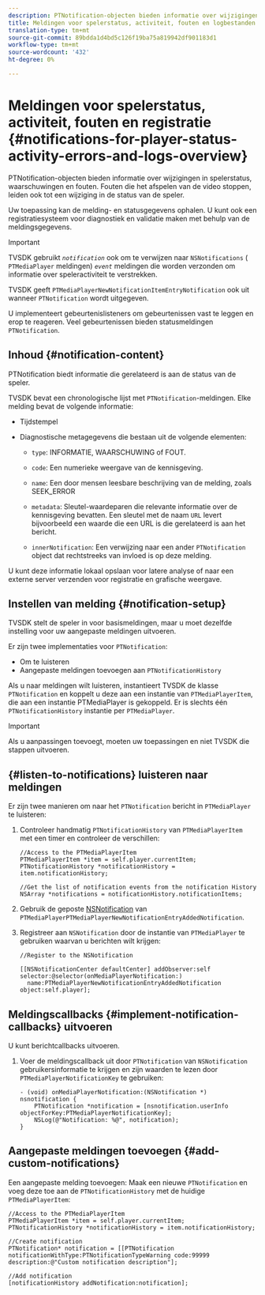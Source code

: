 ```yaml
---
description: PTNotification-objecten bieden informatie over wijzigingen in spelerstatus, waarschuwingen en fouten. Fouten die het afspelen van de video stoppen, leiden ook tot een wijziging in de status van de speler.
title: Meldingen voor spelerstatus, activiteit, fouten en logbestanden
translation-type: tm+mt
source-git-commit: 89bdda1d4bd5c126f19ba75a819942df901183d1
workflow-type: tm+mt
source-wordcount: '432'
ht-degree: 0%

---
```



# Meldingen voor spelerstatus, activiteit, fouten en registratie {#notifications-for-player-status-activity-errors-and-logs-overview}

PTNotification-objecten bieden informatie over wijzigingen in spelerstatus, waarschuwingen en fouten. Fouten die het afspelen van de video stoppen, leiden ook tot een wijziging in de status van de speler.

Uw toepassing kan de melding- en statusgegevens ophalen. U kunt ook een registratiesysteem voor diagnostiek en validatie maken met behulp van de meldingsgegevens.

>[!IMPORTANT]
>
>TVSDK gebruikt *`notification`* ook om te verwijzen naar `NSNotifications` ( `PTMediaPlayer` meldingen) *`event`* meldingen die worden verzonden om informatie over speleractiviteit te verstrekken.

TVSDK geeft `PTMediaPlayerNewNotificationItemEntryNotification` ook uit wanneer `PTNotification` wordt uitgegeven.

U implementeert gebeurtenislisteners om gebeurtenissen vast te leggen en erop te reageren. Veel gebeurtenissen bieden statusmeldingen `PTNotification`.

## Inhoud {#notification-content}

PTNotification biedt informatie die gerelateerd is aan de status van de speler.

TVSDK bevat een chronologische lijst met `PTNotification`-meldingen. Elke melding bevat de volgende informatie:

* Tijdstempel
* Diagnostische metagegevens die bestaan uit de volgende elementen:

   * `type`: INFORMATIE, WAARSCHUWING of FOUT.
   * `code`: Een numerieke weergave van de kennisgeving.
   * `name`: Een door mensen leesbare beschrijving van de melding, zoals SEEK_ERROR
   * `metadata`: Sleutel-waardeparen die relevante informatie over de kennisgeving bevatten. Een sleutel met de naam `URL` levert bijvoorbeeld een waarde die een URL is die gerelateerd is aan het bericht.

   * `innerNotification`: Een verwijzing naar een ander  `PTNotification` object dat rechtstreeks van invloed is op deze melding.

U kunt deze informatie lokaal opslaan voor latere analyse of naar een externe server verzenden voor registratie en grafische weergave.

## Instellen van melding {#notification-setup}

TVSDK stelt de speler in voor basismeldingen, maar u moet dezelfde instelling voor uw aangepaste meldingen uitvoeren.

Er zijn twee implementaties voor `PTNotification`:

* Om te luisteren
* Aangepaste meldingen toevoegen aan `PTNotificationHistory`

Als u naar meldingen wilt luisteren, instantieert TVSDK de klasse `PTNotification` en koppelt u deze aan een instantie van `PTMediaPlayerItem`, die aan een instantie PTMediaPlayer is gekoppeld. Er is slechts één `PTNotificationHistory` instantie per `PTMediaPlayer`.

>[!IMPORTANT]
>
>Als u aanpassingen toevoegt, moeten uw toepassingen en niet TVSDK die stappen uitvoeren.

## {#listen-to-notifications} luisteren naar meldingen

Er zijn twee manieren om naar het `PTNotification` bericht in `PTMediaPlayer` te luisteren:

1. Controleer handmatig `PTNotificationHistory` van `PTMediaPlayerItem` met een timer en controleer de verschillen:

   ```
   //Access to the PTMediaPlayerItem  
   PTMediaPlayerItem *item = self.player.currentItem; 
   PTNotificationHistory *notificationHistory = item.notificationHistory; 
   
   //Get the list of notification events from the notification History  
   NSArray *notifications = notificationHistory.notificationItems;
   ```

1. Gebruik de geposte [NSNotification](https://developer.apple.com/library/mac/%23documentation/Cocoa/Reference/Foundation/Classes/NSNotification_Class/Reference/Reference.html) van `PTMediaPlayerPTMediaPlayerNewNotificationEntryAddedNotification`.
1. Registreer aan `NSNotification` door de instantie van `PTMediaPlayer` te gebruiken waarvan u berichten wilt krijgen:

   ```
   //Register to the NSNotification 
   
   [[NSNotificationCenter defaultCenter] addObserver:self selector:@selector(onMediaPlayerNotification:)  
     name:PTMediaPlayerNewNotificationEntryAddedNotification object:self.player];
   ```

## Meldingscallbacks {#implement-notification-callbacks} uitvoeren

U kunt berichtcallbacks uitvoeren.

1. Voer de meldingscallback uit door `PTNotification` van `NSNotification` gebruikersinformatie te krijgen en zijn waarden te lezen door `PTMediaPlayerNotificationKey` te gebruiken:

   ```
   - (void) onMediaPlayerNotification:(NSNotification *) nsnotification { 
       PTNotification *notification = [nsnotification.userInfo objectForKey:PTMediaPlayerNotificationKey]; 
       NSLog(@"Notification: %@", notification); 
   }
   ```

## Aangepaste meldingen toevoegen {#add-custom-notifications}

Een aangepaste melding toevoegen:
Maak een nieuwe `PTNotification` en voeg deze toe aan de `PTNotificationHistory` met de huidige `PTMediaPlayerItem`:

```
//Access to the PTMediaPlayerItem  
PTMediaPlayerItem *item = self.player.currentItem; 
PTNotificationHistory *notificationHistory = item.notificationHistory; 
 
//Create notification 
PTNotification* notification = [[PTNotification notificationWithType:PTNotificationTypeWarning code:99999 description:@"Custom notification description"]; 
 
//Add notification 
[notificationHistory addNotification:notification];
```
